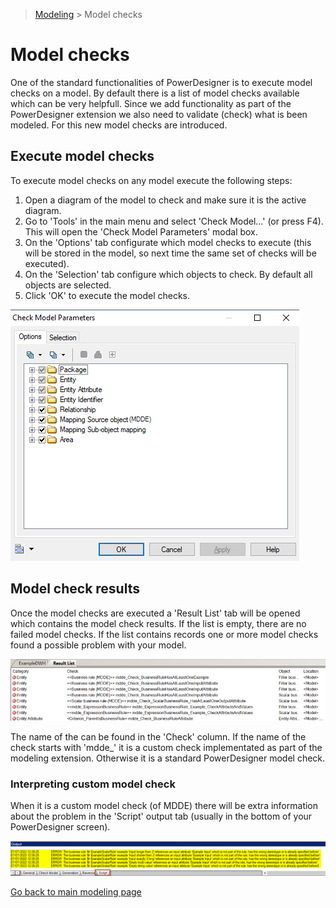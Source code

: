> [Modeling](./README.md) > Model checks

# Model checks

One of the standard functionalities of PowerDesigner is to execute model checks on a model. By default there is a list of model checks available which can be very helpfull. Since we add functionality as part of the PowerDesigner extension we also need to validate (check) what is been modeled. For this new model checks are introduced.

## Execute model checks

To execute model checks on any model execute the following steps:

1. Open a diagram of the model to check and make sure it is the active diagram.
2. Go to 'Tools' in the main menu and select 'Check Model...' (or press F4). This will open the 'Check Model Parameters' modal box.
3. On the 'Options' tab configurate which model checks to execute (this will be stored in the model, so next time the same set of checks will be executed).
4. On the 'Selection' tab configure which objects to check. By default all objects are selected.
5. Click 'OK' to execute the model checks.

![Model check parameters](img/model_check_parameters.png)

## Model check results

Once the model checks are executed a 'Result List' tab will be opened which contains the model check results. If the list is empty, there are no failed model checks. If the list contains records one or more model checks found a possible problem with your model.

![Model check result list](img/model_check_result_list.png)

The name of the can be found in the 'Check' column. If the name of the check starts with 'mdde_' it is a custom check implementated as part of the modeling extension. Otherwise it is a standard PowerDesigner model check.

### Interpreting custom model check

When it is a custom model check (of MDDE) there will be extra information about the problem in the 'Script' output tab (usually in the bottom of your PowerDesigner screen).

![Output script tab](img/model_check_output_script_tab.png)

[Go back to main modeling page](./README.md)